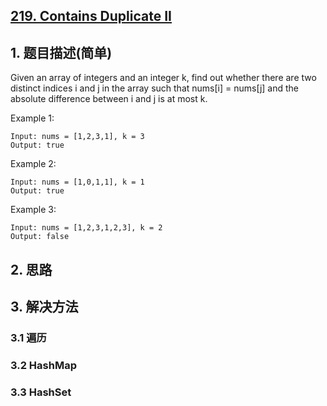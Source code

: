 ## [219. Contains Duplicate II](https://leetcode-cn.com/problems/contains-duplicate-ii/)

## 1. 题目描述(简单)

Given an array of integers and an integer k, find out whether there are two distinct indices i and j in the array such that nums[i] = nums[j] and the absolute difference between i and j is at most k.

Example 1:
```
Input: nums = [1,2,3,1], k = 3
Output: true
```
Example 2:
```
Input: nums = [1,0,1,1], k = 1
Output: true
```
Example 3:
```
Input: nums = [1,2,3,1,2,3], k = 2
Output: false
```
## 2. 思路

## 3. 解决方法

### 3.1 遍历

### 3.2 HashMap


### 3.3 HashSet



